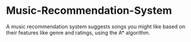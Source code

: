 # Music-Recommendation-System
A music recommendation system suggests songs you might like based on their features like genre and ratings, using the A* algorithm.
